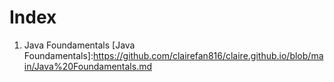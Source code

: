 Index
=========
1. Java Foundamentals [Java Foundamentals]:https://github.com/clairefan816/claire.github.io/blob/main/Java%20Foundamentals.md
